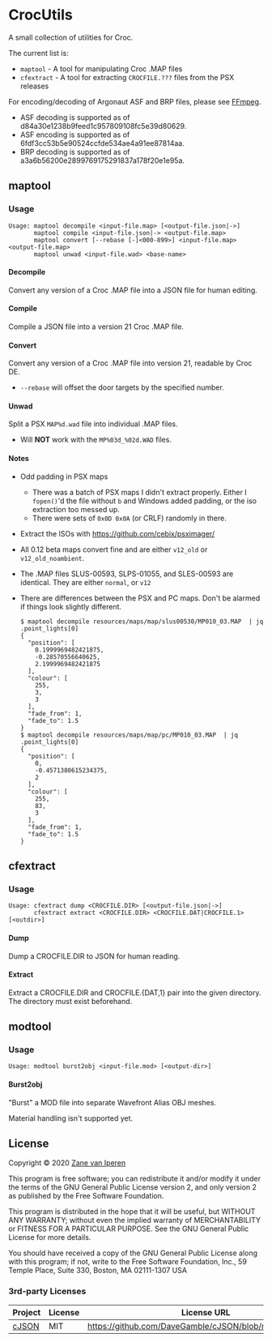 # CrocUtils

A small collection of utilities for Croc.

The current list is:

* `maptool` - A tool for manipulating Croc .MAP files
* `cfextract` - A tool for extracting `CROCFILE.???` files from the PSX releases

For encoding/decoding of Argonaut ASF and BRP files, please see [FFmpeg](https://ffmpeg.org/).
* ASF decoding is supported as of d84a30e1238b9feed1c957809108fc5e39d80629.
* ASF encoding is supported as of 6fdf3cc53b5e90524ccfde534ae4a91ee87814aa.
* BRP decoding is supported as of a3a6b56200e2899769175291837a178f20e1e95a.

## maptool
### Usage

```
Usage: maptool decompile <input-file.map> [<output-file.json|->]
       maptool compile <input-file.json|-> <output-file.map>
       maptool convert [--rebase [-]<000-899>] <input-file.map> <output-file.map>
       maptool unwad <input-file.wad> <base-name>
```

#### Decompile
Convert any version of a Croc .MAP file into a JSON file for human editing.

#### Compile
Compile a JSON file into a version 21 Croc .MAP file.

#### Convert
Convert any version of a Croc .MAP file into version 21, readable by Croc DE.

* `--rebase` will offset the door targets by the specified number.

#### Unwad

Split a PSX `MAP%d.wad` file into individual .MAP files.

- Will **NOT** work with the `MP%03d_%02d.WAD` files.

#### Notes

* Odd padding in PSX maps
  - There was a batch of PSX maps I didn't extract properly.
    Either I `fopen()`'d the file without `b` and Windows
    added padding, or the iso extraction too messed up.
  - There were sets of `0x0D 0x0A` (or CRLF) randomly in there.
* Extract the ISOs with https://github.com/cebix/psximager/
* All 0.12 beta maps convert fine and are either `v12_old` or `v12_old_noambient`.
* The .MAP files SLUS-00593, SLPS-01055, and SLES-00593 are identical. They are either `normal`, or `v12`

* There are differences between the PSX and PC maps. Don't be alarmed if things look slightly different.
    ```
    $ maptool decompile resources/maps/map/slus00530/MP010_03.MAP  | jq .point_lights[0]
    {
      "position": [
        0.1999969482421875,
        -0.28570556640625,
        2.1999969482421875
      ],
      "colour": [
        255,
        3,
        3
      ],
      "fade_from": 1,
      "fade_to": 1.5
    }
    $ maptool decompile resources/maps/map/pc/MP010_03.MAP  | jq .point_lights[0]
    {
      "position": [
        0,
        -0.4571380615234375,
        2
      ],
      "colour": [
        255,
        83,
        3
      ],
      "fade_from": 1,
      "fade_to": 1.5
    }
    ```


## cfextract
### Usage
```
Usage: cfextract dump <CROCFILE.DIR> [<output-file.json|->]
       cfextract extract <CROCFILE.DIR> <CROCFILE.DAT|CROCFILE.1> [<outdir>]
```

#### Dump
Dump a CROCFILE.DIR to JSON for human reading.

#### Extract
Extract a CROCFILE.DIR and CROCFILE.{DAT,1} pair into the given directory.
The directory must exist beforehand.

## modtool
### Usage
```text
Usage: modtool burst2obj <input-file.mod> [<output-dir>]
```

#### Burst2obj

"Burst" a MOD file into separate Wavefront Alias OBJ meshes.

Material handling isn't supported yet.

## License

Copyright &copy; 2020 [Zane van Iperen](mailto:zane@zanevaniperen.com)

This program is free software; you can redistribute it and/or modify
it under the terms of the GNU General Public License version 2, and only
version 2 as published by the Free Software Foundation.

This program is distributed in the hope that it will be useful,
but WITHOUT ANY WARRANTY; without even the implied warranty of
MERCHANTABILITY or FITNESS FOR A PARTICULAR PURPOSE.  See the
GNU General Public License for more details.

You should have received a copy of the GNU General Public License
along with this program; if not, write to the Free Software
Foundation, Inc., 59 Temple Place, Suite 330, Boston, MA  02111-1307  USA

### 3rd-party Licenses

| Project | License | License URL |
| ------- | ------- | ----------- |
| [cJSON](https://github.com/DaveGamble/cJSON) | MIT | https://github.com/DaveGamble/cJSON/blob/master/LICENSE |
